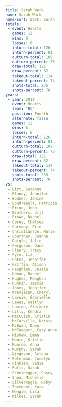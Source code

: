 ```yaml
---
title: Sarah Wark
name: Sarah Wark
name-sort: Wark, Sarah
totals:
 - event: Hearts
   games: 12
   wins: 6
   losses: 6
   inturn-total: 126
   inturn-percent: 81
   outturn-total: 109
   outturn-percent: 75
   draw-total: 121
   draw-percent: 82
   takeout-total: 114
   takeout-percent: 74
   shots-total: 235
   shots-percent: 78
years:
 - year: 2019
   event: Hearts
   team: "BC"
   position: Fourth
   alternate: false
   games: 12
   wins: 6
   losses: 6
   inturn-total: 126
   inturn-percent: 81
   outturn-total: 109
   outturn-percent: 75
   draw-total: 121
   draw-percent: 82
   takeout-total: 114
   takeout-percent: 74
   shots-total: 235
   shots-percent: 78
vs:
 - Birt, Suzanne
 - Blaney, Jennifer
 - Bodner, Jenine
 - Boudreault, Patricia
 - Brine, Jenn
 - Brothers, Jill
 - Brown, Rachel
 - Carey, Chelsea
 - Carmody, Erin
 - Christianson, Marie
 - Courtney, Joanne
 - Daigle, Julie
 - Ferguson, Dana
 - Fleury, Tracy
 - Fyfe, Liz
 - Gates, Jennifer
 - Griffin, Alison
 - Haughian, Jessie
 - Homan, Rachel
 - Hughes, Meaghan
 - Hunkin, Jessie
 - Jones, Jennifer
 - Kreviazuk, Cheryl
 - Lavoie, Gabrielle
 - Lawes, Kaitlyn
 - Lawton, Stefanie
 - Lilly, Kendra
 - MacCuish, Kristin
 - McCarville, Krista
 - McEwen, Dawn
 - McTaggart, Cary-Anne
 - Miskew, Emma
 - Moore, Kristie
 - Munroe, Anna
 - Murphy, Sarah
 - Njegovan, Selena
 - Peterman, Jocelyn
 - Pinksen, Sadie
 - Potts, Sarah
 - Scheidegger, Casey
 - Shea, Michelle
 - Silvernagle, Robyn
 - Thevenot, Kara
 - Weagle, Lisa
 - Wilkes, Sarah
---
```

